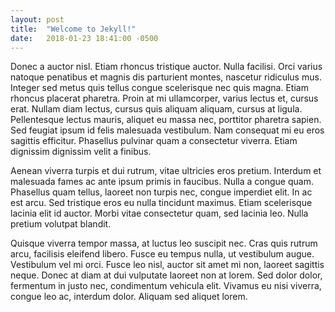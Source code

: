 ```yaml
---
layout: post
title:  "Welcome to Jekyll!"
date:   2018-01-23 18:41:00 -0500
---
```


Donec a auctor nisl. Etiam rhoncus tristique auctor. Nulla facilisi. Orci varius natoque penatibus et magnis dis parturient montes, nascetur ridiculus mus. Integer sed metus quis tellus congue scelerisque nec quis magna. Etiam rhoncus placerat pharetra. Proin at mi ullamcorper, varius lectus et, cursus erat. Nullam diam lectus, cursus quis aliquam aliquam, cursus at ligula. Pellentesque lectus mauris, aliquet eu massa nec, porttitor pharetra sapien. Sed feugiat ipsum id felis malesuada vestibulum. Nam consequat mi eu eros sagittis efficitur. Phasellus pulvinar quam a consectetur viverra. Etiam dignissim dignissim velit a finibus.

Aenean viverra turpis et dui rutrum, vitae ultricies eros pretium. Interdum et malesuada fames ac ante ipsum primis in faucibus. Nulla a congue quam. Phasellus quam tellus, laoreet non turpis nec, congue imperdiet elit. In ac est arcu. Sed tristique eros eu nulla tincidunt maximus. Etiam scelerisque lacinia elit id auctor. Morbi vitae consectetur quam, sed lacinia leo. Nulla pretium volutpat blandit.

Quisque viverra tempor massa, at luctus leo suscipit nec. Cras quis rutrum arcu, facilisis eleifend libero. Fusce eu tempus nulla, ut vestibulum augue. Vestibulum vel mi orci. Fusce leo nisl, auctor sit amet mi non, laoreet sagittis neque. Donec at diam at dui vulputate laoreet non at lorem. Sed dolor dolor, fermentum in justo nec, condimentum vehicula elit. Vivamus eu nisi viverra, congue leo ac, interdum dolor. Aliquam sed aliquet lorem.
